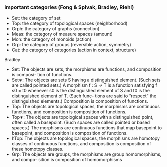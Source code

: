 ### important categories (Fong & Spivak, Bradley, Riehl)
- Set: the category of set
- Top: the category of topological spaces (neighborhood)
- Grph: the category of graphs (connection)
- Meas: the category of measure spaces (amount)
- Mon: the category of monoids (action)
- Grp: the category of groups (reversible action, symmetry)
- Cat: the category of categories (action in context, structure)

Bradley
- Set: The objects are sets, the morphisms are functions, and composition is composi-
tion of functions.
- Set∗: The objects are sets S having a distinguished element. (Such sets are called
pointed sets.) A morphism f : S → T is a function satisfying f s0 = t0 whenever s0
is the distinguished element of S and t0 is the distinguished element of T. (Such func-
tions are said to “respect” the distinguished elements.) Composition is composition of
functions.
- Top: The objects are topological spaces, the morphisms are continuous functions, and
composition is composition of functions.
- Top∗: The objects are topological spaces with a distinguished point, often called a
basepoint. (Such spaces are called pointed or based spaces.) The morphisms are
continuous functions that map basepoint to basepoint, and composition is composition
of functions.
- hTop: The objects are topological spaces, the morphisms are homotopy classes of
continuous functions, and composition is composition of these homotopy classes.
- Grp: The objects are groups, the morphisms are group homomorphisms, and compo-
sition is composition of homomorphisms